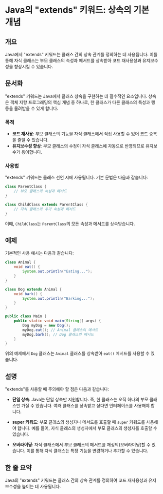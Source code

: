 <!--
Meta Description: # Java의 "extends" 키워드: 상속의 기본 개념 ## 개요 Java에서 "extends" 키워드는 클래스 간의 상속 관계를 정의하는 데 사용됩니다. 이를 통해 자식 클래스는 부모 클래스의 속성과 메서드를 상속받아 코드 재사용성과 유지보수성을 향상시킬 수 있습...
Meta Keywords: 클래스의, extends, 있습니다, 메서드를, class
-->

# Java의 "extends" 키워드: 상속의 기본 개념

## 개요
Java에서 "extends" 키워드는 클래스 간의 상속 관계를 정의하는 데 사용됩니다. 이를 통해 자식 클래스는 부모 클래스의 속성과 메서드를 상속받아 코드 재사용성과 유지보수성을 향상시킬 수 있습니다.

## 문서화
"extends" 키워드는 Java에서 클래스 상속을 구현하는 데 필수적인 요소입니다. 상속은 객체 지향 프로그래밍의 핵심 개념 중 하나로, 한 클래스가 다른 클래스의 특성과 행동을 물려받을 수 있게 합니다. 

### 목적
- **코드 재사용**: 부모 클래스의 기능을 자식 클래스에서 직접 사용할 수 있어 코드 중복을 줄일 수 있습니다.
- **유지보수성 향상**: 부모 클래스의 수정이 자식 클래스에 자동으로 반영되므로 유지보수가 용이합니다.

### 사용법
"extends" 키워드는 클래스 선언 시에 사용됩니다. 기본 문법은 다음과 같습니다:

```java
class ParentClass {
    // 부모 클래스의 속성과 메서드
}

class ChildClass extends ParentClass {
    // 자식 클래스의 추가 속성과 메서드
}
```

이때, `ChildClass`는 `ParentClass`의 모든 속성과 메서드를 상속받습니다.

## 예제
기본적인 사용 예시는 다음과 같습니다:

```java
class Animal {
    void eat() {
        System.out.println("Eating...");
    }
}

class Dog extends Animal {
    void bark() {
        System.out.println("Barking...");
    }
}

public class Main {
    public static void main(String[] args) {
        Dog myDog = new Dog();
        myDog.eat(); // Animal 클래스의 메서드
        myDog.bark(); // Dog 클래스의 메서드
    }
}
```

위의 예제에서 `Dog` 클래스는 `Animal` 클래스를 상속받아 `eat()` 메서드를 사용할 수 있습니다.

## 설명
"extends"를 사용할 때 주의해야 할 점은 다음과 같습니다:

- **단일 상속**: Java는 단일 상속만 지원합니다. 즉, 한 클래스는 오직 하나의 부모 클래스만 가질 수 있습니다. 여러 클래스를 상속받고 싶다면 인터페이스를 사용해야 합니다.
  
- **super 키워드**: 부모 클래스의 생성자나 메서드를 호출할 때 `super` 키워드를 사용해야 합니다. 예를 들어, 자식 클래스의 생성자에서 부모 클래스의 생성자를 호출할 수 있습니다.

- **오버라이딩**: 자식 클래스에서 부모 클래스의 메서드를 재정의(오버라이딩)할 수 있습니다. 이를 통해 자식 클래스는 특정 기능을 변경하거나 추가할 수 있습니다.

## 한 줄 요약
Java의 "extends" 키워드는 클래스 간의 상속 관계를 정의하여 코드 재사용성과 유지보수성을 높이는 데 사용됩니다.